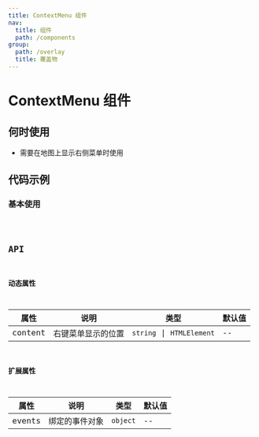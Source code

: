 ```yaml
---
title: ContextMenu 组件
nav:
  title: 组件
  path: /components
group:
  path: /overlay
  title: 覆盖物
---
```


# ContextMenu 组件

## 何时使用

- 需要在地图上显示右侧菜单时使用

## 代码示例

### 基本使用

<code src="./demo/demo-01.tsx" />

## API

### 动态属性

| 属性 |说明|类型|默认值|
|-----|----|----|----|
|content| 右键菜单显示的位置 | `string` \| `HTMLElement` | -- |


### 扩展属性

| 属性 |说明|类型|默认值|
|-----|----|----|----|
|events| 绑定的事件对象 | `object` | -- |
